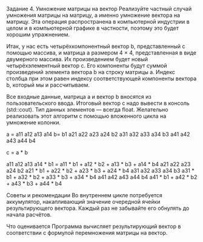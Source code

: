 Задание 4. Умножение матрицы на вектор
Реализуйте частный случай умножения матрицы на матрицу, а именно умножение вектора на матрицу. Эта операция распространена в компьютерной индустрии в целом и в компьютерной графике в частности, поэтому это будет хорошим упражнением.

Итак, у нас есть четырёхкомпонентный вектор b, представленный с помощью массива, и матрица a размером 4 × 4, представленная в виде двумерного массива. Их произведением будет новый четырёхэлементный вектор c. Его компоненты будут суммой произведений элемента вектора b на строку матрицы a. Индекс столбца при этом равен индексу соответствующей компоненты вектора b, который мы и рассчитываем.

Все входные данные, матрица a и вектор b вносятся из пользовательского ввода.  Итоговый вектор c надо вывести в консоль (std::cout). Тип данных элементов — всегда float. Желательно реализовать этот алгоритм с помощью вложенного цикла на умножение колонки.

a =     a11 a12 a13 a14     b= b1
        a21 a22 a23 a24        b2
        a31 a32 a33 a34        b3
        a41 a42 a43 a44        b4

c = a * b

a11 a12 a13 a14     *   b1      =   a11 * b1 + a12 * b2 + a13 * b3 + a14 * b4
a21 a22 a23 a24         b2          a21 * b1 + a22 * b2 + a23 * b3 + a24 * b4
a31 a32 a33 a34         b3          a31 * b1 + a32 * b2 + a33 * b3 + a34 * b4
a41 a42 a43 a44         b4          a41 * b1 + a42 * b2 + a43 * b3 + a44 * b4


Советы и рекомендации
Во внутреннем цикле потребуется аккумулятор, накапливающий значение очередной ячейки результирующего вектора. Каждый раз не забывайте его обнулять до начала расчётов.

Что оценивается
Программа вычисляет результирующий вектор в соответствии с формулой перемножения матрицы на вектор.